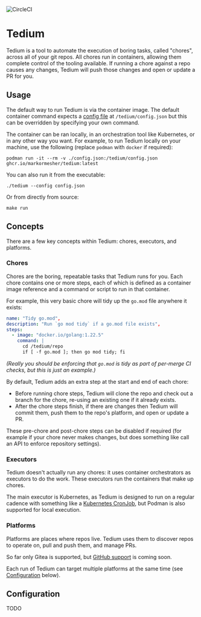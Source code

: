 ![CircleCI](https://img.shields.io/circleci/build/github/markormesher/tedium)

# Tedium

Tedium is a tool to automate the execution of boring tasks, called "chores", across all of your git repos. All chores run in containers, allowing them complete control of the tooling available. If running a chore against a repo causes any changes, Tedium will push those changes and open or update a PR for you.

## Usage

The default way to run Tedium is via the container image. The default container command expects a [config file](#configuration) at `/tedium/config.json` but this can be overridden by specifying your own command.

The container can be ran locally, in an orchestration tool like Kubernetes, or in any other way you want. For example, to run Tedium locally on your machine, use the following (replace `podman` with `docker` if required):

`podman run -it --rm -v ./config.json:/tedium/config.json ghcr.io/markormesher/tedium:latest`

You can also run it from the executable:

`./tedium --config config.json`

Or from directly from source:

`make run`

## Concepts

There are a few key concepts within Tedium: chores, executors, and platforms.

### Chores

Chores are the boring, repeatable tasks that Tedium runs for you. Each chore contains one or more steps, each of which is defined as a container image reference and a command or script to run in that container.

For example, this very basic chore will tidy up the `go.mod` file anywhere it exists:

```yaml
name: "Tidy go.mod",
description: "Run `go mod tidy` if a go.mod file exists",
steps:
  - image: "docker.io/golang:1.22.5"
    command: |
      cd /tedium/repo
      if [ -f go.mod ]; then go mod tidy; fi
```

_(Really you should be enforcing that `go.mod` is tidy as part of per-merge CI checks, but this is just an example.)_

By default, Tedium adds an extra step at the start and end of each chore:

- Before running chore steps, Tedium will clone the repo and check out a branch for the chore, re-using an existing one if it already exists.
- After the chore steps finish, if there are changes then Tedium will commit them, push them to the repo's platform, and open or update a PR.

These pre-chore and post-chore steps can be disabled if required (for example if your chore never makes changes, but does something like call an API to enforce repository settings).

### Executors

Tedium doesn't actually run any chores: it uses container orchestrators as executors to do the work. These executors run the containers that make up chores.

The main executor is Kubernetes, as Tedium is designed to run on a regular cadence with something like a [Kubernetes CronJob](https://kubernetes.io/docs/concepts/workloads/controllers/cron-jobs), but Podman is also supported for local execution.

### Platforms

Platforms are places where repos live. Tedium uses them to discover repos to operate on, pull and push them, and manage PRs.

So far only Gitea is supported, but [GitHub support](https://github.com/markormesher/tedium/issues/1) is coming soon.

Each run of Tedium can target multiple platforms at the same time (see [Configuration](#configuration) below).

## Configuration

TODO
